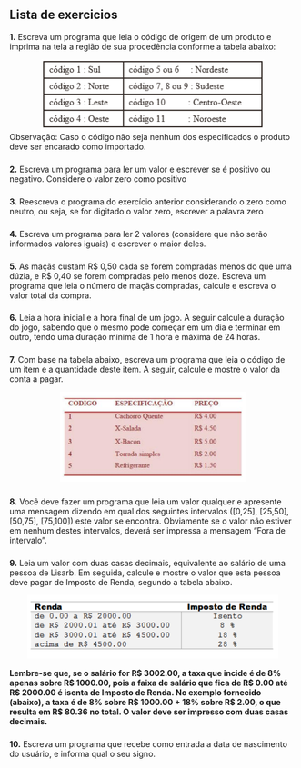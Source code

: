 ## Lista de exercicios

**1.** Escreva um programa que leia o código de origem de um produto e imprima na tela a região de sua
procedência conforme a tabela abaixo:

<div align="center">
  <img src="https://github.com/DouglasLiebl/Desenvolvimento-de-Software-Lista-2/blob/main/images/02.png"  />
</div>
Observação: Caso o código não seja nenhum dos especificados o produto deve ser encarado como importado.

###

**2.** Escreva um programa para ler um valor e escrever se é positivo ou negativo. Considere o valor zero
como positivo

### 

**3.** Reescreva o programa do exercício anterior considerando o zero como neutro, ou seja, se for digitado
o valor zero, escrever a palavra zero

###  

**4.** Escreva um programa para ler 2 valores (considere que não serão informados valores iguais) e escrever
o maior deles.

###

**5.** As maçãs custam R$ 0,50 cada se forem compradas menos do que uma dúzia, e R$ 0,40 se forem
compradas pelo menos doze. Escreva um programa que leia o número de maçãs compradas, calcule e
escreva o valor total da compra.

###

**6.** Leia a hora inicial e a hora final de um jogo. A seguir calcule a duração do jogo, sabendo que o mesmo
pode começar em um dia e terminar em outro, tendo uma duração mínima de 1 hora e máxima de 24
horas.

###

**7.** Com base na tabela abaixo, escreva um programa que leia o código de um item e a quantidade deste
item. A seguir, calcule e mostre o valor da conta a pagar.
<div align="center">
  <img src="https://github.com/DouglasLiebl/Desenvolvimento-de-Software-Lista-2/blob/main/images/01.png" />
</div>

###

**8.** Você deve fazer um programa que leia um valor qualquer e apresente uma mensagem dizendo em qual
dos seguintes intervalos ([0,25], [25,50], [50,75], [75,100]) este valor se encontra. Obviamente se o
valor não estiver em nenhum destes intervalos, deverá ser impressa a mensagem “Fora de intervalo”.

###

**9.** Leia um valor com duas casas decimais, equivalente ao salário de uma pessoa de Lisarb. Em seguida,
calcule e mostre o valor que esta pessoa deve pagar de Imposto de Renda, segundo a tabela abaixo.
<div align="center">
  <img src="https://github.com/DouglasLiebl/Desenvolvimento-de-Software-Lista-2/blob/main/images/03.png" />
</div>

**Lembre-se que, se o salário for R$ 3002.00, a taxa que incide é de 8% apenas sobre R$ 1000.00,
pois a faixa de salário que fica de R$ 0.00 até R$ 2000.00 é isenta de Imposto de Renda. No
exemplo fornecido (abaixo), a taxa é de 8% sobre R$ 1000.00 + 18% sobre R$ 2.00, o que resulta
em R$ 80.36 no total. O valor deve ser impresso com duas casas decimais.**

###

**10.** Escreva um programa que recebe como entrada a data de nascimento do usuário, e informa qual o
seu signo.
